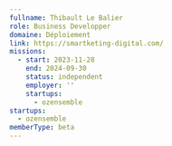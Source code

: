 ```yaml
---
fullname: Thibault Le Balier
role: Business Developper
domaine: Déploiement
link: https://smartketing-digital.com/
missions:
  - start: 2023-11-28
    end: 2024-09-30
    status: independent
    employer: ''
    startups:
      - ozensemble
startups:
  - ozensemble
memberType: beta
---
```


